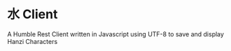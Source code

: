 # 水 Client
A Humble Rest Client written in Javascript using UTF-8 to save and display Hanzi Characters
